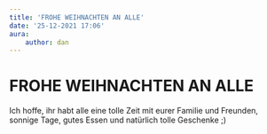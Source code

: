 ```yaml
---
title: 'FROHE WEIHNACHTEN AN ALLE'
date: '25-12-2021 17:06'
aura:
    author: dan
---
```


# FROHE WEIHNACHTEN AN ALLE

Ich hoffe, ihr habt alle eine tolle Zeit mit eurer Familie und Freunden, sonnige Tage, gutes Essen und natürlich tolle Geschenke ;)

